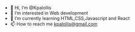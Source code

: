 - 👋 Hi, I’m @Kpalollis
- 👀 I’m interested in Web development
- 🌱 I’m currently learning HTML,CSS,Javascript and React
- 📫 How to reach me kpalollis@gmail.com

<!---
Kpalollis/Kpalollis is a ✨ special ✨ repository because its `README.md` (this file) appears on your GitHub profile.
You can click the Preview link to take a look at your changes.
--->
